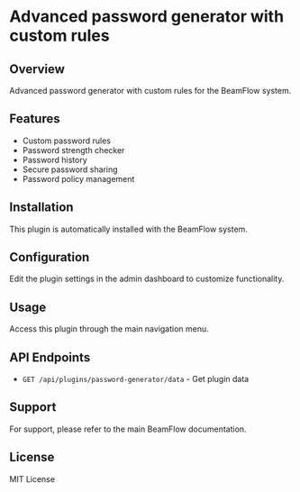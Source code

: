 # Advanced password generator with custom rules

## Overview

Advanced password generator with custom rules for the BeamFlow system.

## Features

- Custom password rules
- Password strength checker
- Password history
- Secure password sharing
- Password policy management

## Installation

This plugin is automatically installed with the BeamFlow system.

## Configuration

Edit the plugin settings in the admin dashboard to customize functionality.

## Usage

Access this plugin through the main navigation menu.

## API Endpoints

- `GET /api/plugins/password-generator/data` - Get plugin data

## Support

For support, please refer to the main BeamFlow documentation.

## License

MIT License

